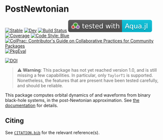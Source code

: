 # PostNewtonian

[![Stable](https://img.shields.io/badge/docs-stable-blue.svg)](https://moble.github.io/PostNewtonian.jl/stable)
[![Dev](https://img.shields.io/badge/docs-dev-blue.svg)](https://moble.github.io/PostNewtonian.jl/dev)
[![Build Status](https://github.com/moble/PostNewtonian.jl/actions/workflows/CI.yml/badge.svg?branch=main)](https://github.com/moble/PostNewtonian.jl/actions/workflows/CI.yml?query=branch%3Amain)
[![Aqua QA](https://raw.githubusercontent.com/JuliaTesting/Aqua.jl/master/badge.svg)](https://github.com/JuliaTesting/Aqua.jl)
[![Coverage](https://codecov.io/gh/moble/PostNewtonian.jl/branch/main/graph/badge.svg?token=GZULA1HBZB)](https://codecov.io/gh/moble/PostNewtonian.jl)
[![Code Style: Blue](https://img.shields.io/badge/code%20style-blue-4495d1.svg)](https://github.com/invenia/BlueStyle)
[![ColPrac: Contributor's Guide on Collaborative Practices for Community Packages](https://img.shields.io/badge/ColPrac-Contributor's%20Guide-blueviolet)](https://github.com/SciML/ColPrac)
[![PkgEval](https://JuliaCI.github.io/NanosoldierReports/pkgeval_badges/P/PostNewtonian.svg)](https://JuliaCI.github.io/NanosoldierReports/pkgeval_badges/report.html)

[![DOI](https://zenodo.org/badge/DOI/10.5281/zenodo.6847321.svg)](https://doi.org/10.5281/zenodo.6847321)

> :warning: **Warning**: This package has not yet reached version 1.0, and is
> still missing a few capabilities.  In particular, only `TaylorT1` is
> supported.  Nonetheless, the features that are present have been tested
> carefully, and should be reliable.

This package computes orbital dynamics of and waveforms from binary black-hole
systems, in the post-Newtonian approximation.  See [the
documentation](https://moble.github.io/PostNewtonian.jl/dev) for details.


## Citing

See [`CITATION.bib`](CITATION.bib) for the relevant reference(s).



